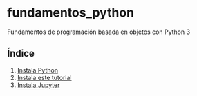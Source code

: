 # fundamentos_python
Fundamentos de programación basada en objetos con Python 3

## Índice
1. [Instala Python](instala_python/instala_python.md)
2. [Instala este tutorial](instala_tutorial/instala_tutorial.md)
3. [Instala Jupyter](instala_jupyter/instala_jupyter.md)